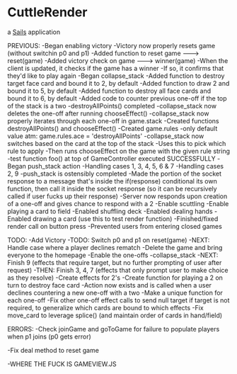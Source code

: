 # CuttleRender

a [Sails](http://sailsjs.org) application

PREVIOUS:
-Began enabling victory
	-Victory now properly resets game (without switchin p0 and p1)
	-Added function to reset game ---> reset(game)
	-Added victory check on game  ---> winner(game)
	-When the client is updated, it checks if the game has a winner
		-If so, it confirms that they'd like to play again
-Began collapse_stack
	-Added function to destroy target face card and bound it to 2, by default
	-Added function to draw 2 and bound it to 5, by default
	-Added function to destroy all face cards and bound it to 6, by default
	-Added code to counter previous one-off if the top of the stack is a two
	-destroyAllPoints() completed
	-collapse_stack now deletes the one-off after  running chooseEffect()
	-collapse_stack now properly iterates through each one-off in game.stack
	-Created functions destroyAllPoints() and chooseEffect()
	-Created game.rules
		-only default value atm: game.rules.ace = 'destroyAllPoints'
		-collapse_stack now switches based on the card at the top of the stack
			-Uses this to pick which rule to apply
			-Then runs chooseEffect on the game with the given rule string
	-test function foo() at top of GameController executed SUCCESSFULLY
-Began push_stack action
	-Handling cases 1, 3, 4, 5, 6 & 7
	-Handling cases 2, 9
-push_stack is ostensibly completed
-Made the portion of the socket response to a message that's inside the if(response) conditional its own function, then call it inside the socket response (so it can be recursively called if user fucks up their response)
-Server now responds upon creation of a one-off and gives chance to respond with a 2
-Enable scuttling
-Enable playing a card to field
-Enabled shuffling deck
-Enabled dealing hands
-Enabled drawing a card (use this to test render function)
-Finished/fixed render call on button press
-Prevented users from entering closed games

TODO:
-Add Victory
	-TODO: Switch p0 and p1 on reset(game)
	-NEXT: Handle case where a player declines rematch
		-Delete the game and bring everyone to the homepage
-Enable the one-offs
	-collapse_stack
		-NEXT: Finish 9 (effects that require target, but no further prompting of user after request)
		-THEN: Finish 3, 4, 7 (effects that only prompt user to make choice as they resolve)
		-Create effects for 2's
			-Create function for playing a 2 on turn to destroy face card
		-Action now exists and is called when a user declines countering a new one-off with a two
		-Make a unique function for each one-off
		-Fix other one-off effect calls to send null target if target is not required, to generalize which cards are bound to which effects
-Fix move_card to leverage splice() (and maintain order of cards in hand/field)

ERRORS:
-Check joinGame and goToGame for failure to populate players when p1 joins (p0 gets error)


-Fix deal method to reset game

-WHERE THE FUCK IS GAMEVIEW.JS
